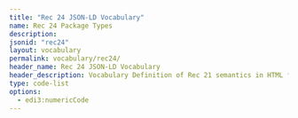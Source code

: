```yaml
---
title: "Rec 24 JSON-LD Vocabulary"
name: Rec 24 Package Types
description: 
jsonid: "rec24"
layout: vocabulary
permalink: vocabulary/rec24/
header_name: Rec 24 JSON-LD Vocabulary
header_description: Vocabulary Definition of Rec 21 semantics in HTML format. JSON-LD format is available at [rec24.jsonld](https://edi3.org/vocab/rec24.jsonld)
type: code-list 
options:
  - edi3:numericCode
---
```

